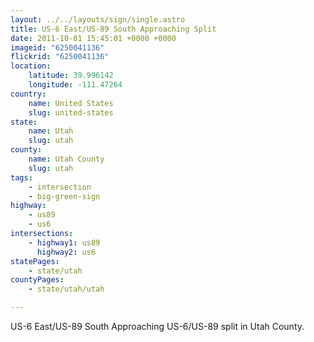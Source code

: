 ```yaml
---
layout: ../../layouts/sign/single.astro
title: US-6 East/US-89 South Approaching Split
date: 2011-10-01 15:45:01 +0000 +0000
imageid: "6250041136"
flickrid: "6250041136"
location:
    latitude: 39.996142
    longitude: -111.47264
country:
    name: United States
    slug: united-states
state:
    name: Utah
    slug: utah
county:
    name: Utah County
    slug: utah
tags:
    - intersection
    - big-green-sign
highway:
    - us89
    - us6
intersections:
    - highway1: us89
      highway2: us6
statePages:
    - state/utah
countyPages:
    - state/utah/utah

---
```

US-6 East/US-89 South Approaching US-6/US-89 split in Utah County.